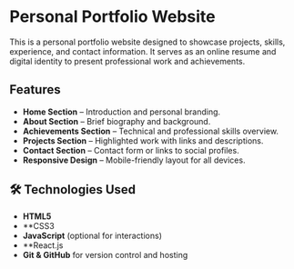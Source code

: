# Personal Portfolio Website

This is a personal portfolio website designed to showcase projects, skills, experience, and contact information. It serves as an online resume and digital identity to present professional work and achievements.

## Features
- **Home Section** – Introduction and personal branding.
- **About Section** – Brief biography and background.
- **Achievements Section** – Technical and professional skills overview.
- **Projects Section** – Highlighted work with links and descriptions.
- **Contact Section** – Contact form or links to social profiles.
- **Responsive Design** – Mobile-friendly layout for all devices.

## 🛠️ Technologies Used
- **HTML5**
- **CSS3 
- **JavaScript** (optional for interactions)
- **React.js
- **Git & GitHub** for version control and hosting

